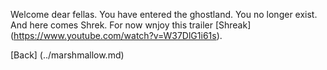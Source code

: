 Welcome dear fellas. You have entered the ghostland. You no longer exist. And here comes Shrek. For now wnjoy this trailer [Shreak] (https://www.youtube.com/watch?v=W37DlG1i61s).

[Back] (../marshmallow.md)